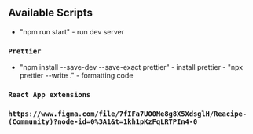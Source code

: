 ## Available Scripts

- "npm run start" - run dev server

### `Prettier`

- "npm install --save-dev --save-exact prettier" - install prettier - "npx prettier --write ." - formatting code

### `React App extensions`

### `https://www.figma.com/file/7fIFa7UO0Me8g8X5XdsglH/Reacipe-(Community)?node-id=0%3A1&t=1kh1pKzFqLRTPIn4-0`
